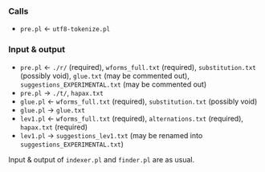### Calls ###

*  `pre.pl` &larr; `utf8-tokenize.pl`

### Input & output ###

*  `pre.pl` &larr; `./r/` (required), `wforms_full.txt` (required), `substitution.txt` (possibly void), `glue.txt` (may be commented out), `suggestions_EXPERIMENTAL.txt` (may be commented out)
*  `pre.pl` &rarr; `./t/`, `hapax.txt`
*  `glue.pl` &larr; `wforms_full.txt` (required), `substitution.txt` (possibly void)
*  `glue.pl` &rarr; `glue.txt`
*  `lev1.pl` &larr; `wforms_full.txt` (required), `alternations.txt` (required), `hapax.txt` (required)
*  `lev1.pl` &rarr; `suggestions_lev1.txt` (may be renamed into `suggestions_EXPERIMENTAL.txt`)

Input & output of `indexer.pl` and `finder.pl` are as usual.